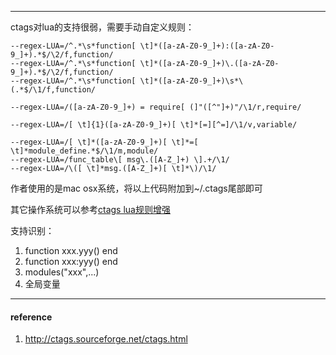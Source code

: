 
---
ctags对lua的支持很弱，需要手动自定义规则：

```
--regex-LUA=/^.*\s*function[ \t]*([a-zA-Z0-9_]+):([a-zA-Z0-9_]+).*$/\2/f,function/
--regex-LUA=/^.*\s*function[ \t]*([a-zA-Z0-9_]+)\.([a-zA-Z0-9_]+).*$/\2/f,function/
--regex-LUA=/^.*\s*function[ \t]*([a-zA-Z0-9_]+)\s*\(.*$/\1/f,function/

--regex-LUA=/([a-zA-Z0-9_]+) = require[ (]"([^"]+)"/\1/r,require/

--regex-LUA=/[ \t]{1}([a-zA-Z0-9_]+)[ \t]*[=][^=]/\1/v,variable/

--regex-LUA=/[ \t]*([a-zA-Z0-9_]+)[ \t]*=[ \t]*module_define.*$/\1/m,module/
--regex-LUA=/func_table\[ msg\.([A-Z_]+) \].+/\1/
--regex-LUA=/\([ \t]*msg.([A-Z_]+)[ \t]*\)/\1/

```

作者使用的是mac osx系统，将以上代码附加到~/.ctags尾部即可

其它操作系统可以参考[ctags lua规则增强](https://gist.github.com/yongkangchen/10120546)

支持识别：

1. function xxx.yyy() end
2. function xxx:yyy() end
3. modules("xxx",...)
4. 全局变量

----
#### reference

1. http://ctags.sourceforge.net/ctags.html
